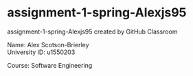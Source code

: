 # assignment-1-spring-Alexjs95
assignment-1-spring-Alexjs95 created by GitHub Classroom

Name: Alex Scotson-Brierley<br>
University ID: u1550203

Course: Software Engineering
